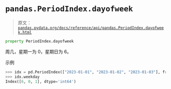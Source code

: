 # `pandas.PeriodIndex.dayofweek`

> 原文：[`pandas.pydata.org/docs/reference/api/pandas.PeriodIndex.dayofweek.html`](https://pandas.pydata.org/docs/reference/api/pandas.PeriodIndex.dayofweek.html)

```py
property PeriodIndex.dayofweek
```

周几，星期一为 0，星期日为 6。

示例

```py
>>> idx = pd.PeriodIndex(["2023-01-01", "2023-01-02", "2023-01-03"], freq="D")
>>> idx.weekday
Index([6, 0, 1], dtype='int64') 
```
